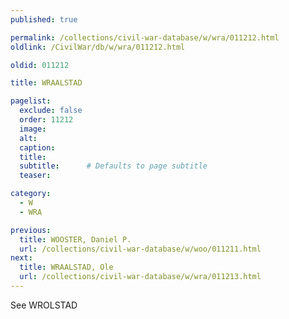 ```yaml
---
published: true

permalink: /collections/civil-war-database/w/wra/011212.html
oldlink: /CivilWar/db/w/wra/011212.html

oldid: 011212

title: WRAALSTAD

pagelist:
  exclude: false
  order: 11212
  image: 
  alt:
  caption:
  title:
  subtitle:      # Defaults to page subtitle
  teaser:

category: 
  - W 
  - WRA

previous:
  title: WOOSTER, Daniel P.
  url: /collections/civil-war-database/w/woo/011211.html  
next:
  title: WRAALSTAD, Ole
  url: /collections/civil-war-database/w/wra/011213.html   
---
```

See WROLSTAD